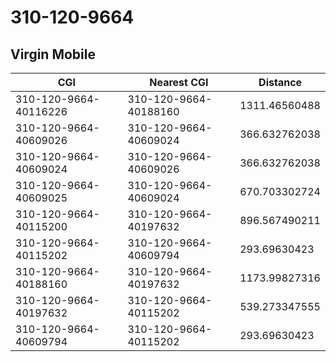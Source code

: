 # 310-120-9664
## Virgin Mobile


| CGI | Nearest CGI | Distance |
|-----|-------------|----------|
| 310-120-9664-40116226 | 310-120-9664-40188160 | 1311.46560488 |
| 310-120-9664-40609026 | 310-120-9664-40609024 | 366.632762038 |
| 310-120-9664-40609024 | 310-120-9664-40609026 | 366.632762038 |
| 310-120-9664-40609025 | 310-120-9664-40609024 | 670.703302724 |
| 310-120-9664-40115200 | 310-120-9664-40197632 | 896.567490211 |
| 310-120-9664-40115202 | 310-120-9664-40609794 | 293.69630423 |
| 310-120-9664-40188160 | 310-120-9664-40197632 | 1173.99827316 |
| 310-120-9664-40197632 | 310-120-9664-40115202 | 539.273347555 |
| 310-120-9664-40609794 | 310-120-9664-40115202 | 293.69630423 |
